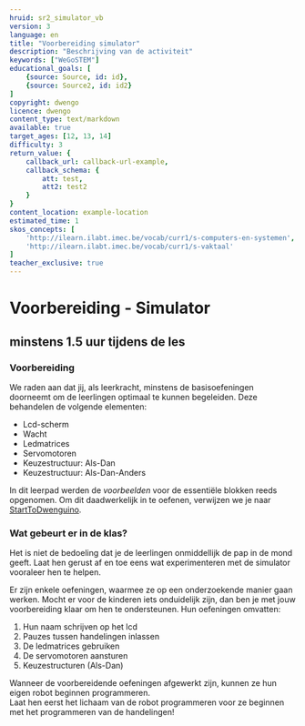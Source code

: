 ```yaml
---
hruid: sr2_simulator_vb
version: 3
language: en
title: "Voorbereiding simulator"
description: "Beschrijving van de activiteit"
keywords: ["WeGoSTEM"]
educational_goals: [
    {source: Source, id: id}, 
    {source: Source2, id: id2}
]
copyright: dwengo
licence: dwengo
content_type: text/markdown
available: true
target_ages: [12, 13, 14]
difficulty: 3
return_value: {
    callback_url: callback-url-example,
    callback_schema: {
        att: test,
        att2: test2
    }
}
content_location: example-location
estimated_time: 1
skos_concepts: [
    'http://ilearn.ilabt.imec.be/vocab/curr1/s-computers-en-systemen', 
    'http://ilearn.ilabt.imec.be/vocab/curr1/s-vaktaal'
]
teacher_exclusive: true
---
```

# Voorbereiding - Simulator
## minstens 1.5 uur tijdens de les

### Voorbereiding

We raden aan dat jij, als leerkracht, minstens de basisoefeningen doorneemt om de leerlingen optimaal te kunnen begeleiden. Deze behandelen de volgende elementen:  

* Lcd-scherm
* Wacht
* Ledmatrices
* Servomotoren
* Keuzestructuur: Als-Dan
* Keuzestructuur: Als-Dan-Anders

In dit leerpad werden de *voorbeelden* voor de essentiële blokken reeds opgenomen. Om dit daadwerkelijk in te oefenen, verwijzen we je naar [StartToDwenguino](https://www.dwengo.org/learning-path.html?hruid=pc_starttodwenguino&language=nl&te=true&source_page=%2Fphysical_computing%2F&source_title=%20Physical%20computing#g_inleiding_lkr;nl;3).

### Wat gebeurt er in de klas?
Het is niet de bedoeling dat je de leerlingen onmiddellijk de pap in de mond geeft. Laat hen gerust af en toe eens wat experimenteren met de simulator vooraleer hen te helpen.

Er zijn enkele oefeningen, waarmee ze op een onderzoekende manier gaan werken. Mocht er voor de kinderen iets onduidelijk zijn, dan ben je met jouw voorbereiding klaar om hen te ondersteunen. Hun oefeningen omvatten:

1. Hun naam schrijven op het lcd
2. Pauzes tussen handelingen inlassen
3. De ledmatrices gebruiken
4. De servomotoren aansturen
5. Keuzestructuren (Als-Dan)

Wanneer de voorbereidende oefeningen afgewerkt zijn, kunnen ze hun eigen robot beginnen programmeren.  
Laat hen eerst het lichaam van de robot programmeren voor ze beginnen met het programmeren van de handelingen!




